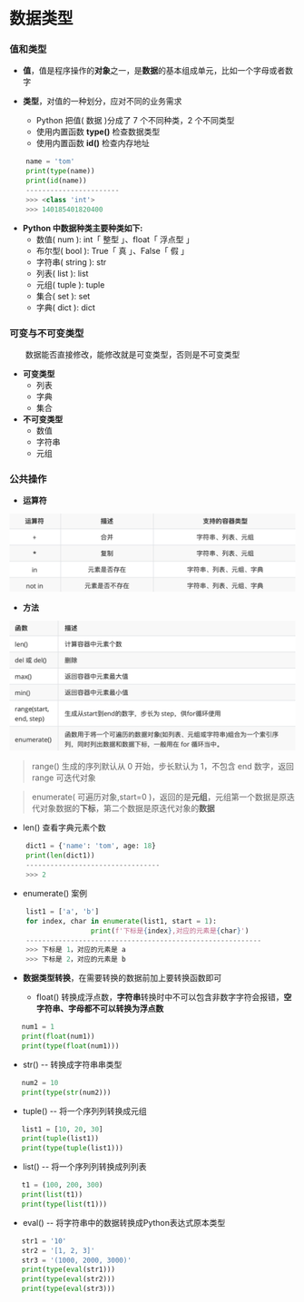 # 数据类型
### 值和类型
* **值**，值是程序操作的**对象**之一，是**数据**的基本组成单元，比如一个字母或者数字

* **类型**，对值的一种划分，应对不同的业务需求
  * Python 把值( 数据 )分成了 7 个不同种类，2 个不同类型
  * 使用内置函数 **type()** 检查数据类型
  * 使用内置函数 **id()** 检查内存地址

```python
    name = 'tom'
    print(type(name))
    print(id(name))
    -----------------------
    >>> <class 'int'>
    >>> 140185401820400
```
    
* **Python 中数据种类主要种类如下:**
  *  数值( num ): int「 整型 」、float「 浮点型 」
  *  布尔型( bool ): True「 真 」、False「 假 」
  *  字符串( string ): str
  *  列表( list ): list
  *  元组( tuple ): tuple
  *  集合( set ): set
  *  字典( dict ): dict


### 可变与不可变类型
&emsp;&emsp;数据能否直接修改，能修改就是可变类型，否则是不可变类型
* **可变类型**
   * 列表
   * 字典
   * 集合
* **不可变类型**
   * 数值
   * 字符串
   * 元组

### 公共操作
*  **运算符**
 
 ![](/assets/QQ20200922-095418@2x.png)
 
*  **方法**

 ![](/assets/QQ20200922-095433@2x.png)
 > range() 生成的序列默认从 0 开始，步长默认为 1，不包含 end 数字，返回 range 可迭代对象

 > enumerate( 可遍历对象,start=0 )，返回的是**元组**，元组第一个数据是原迭代对象数据的**下标**，第二个数据是原迭代对象的**数据**

 * len() 查看字典元素个数
 
 ```python
     dict1 = {'name': 'tom', age: 18}
     print(len(dict1))
     ---------------------------------
     >>> 2
 ```
 
 * enumerate() 案例
 
 ```python
     list1 = ['a', 'b']
     for index, char in enumerate(list1, start = 1):
                     print(f'下标是{index},对应的元素是{char}')
     ----------------------------------------------------------
     >>> 下标是 1，对应的元素是 a
     >>> 下标是 2，对应的元素是 b
 ```


  

* **数据类型转换**，在需要转换的数据前加上要转换函数即可

  * float() 转换成浮点数，**字符串**转换时中不可以包含非数字字符会报错，**空字符串、字母都不可以转换为浮点数**
  
 ```python
    num1 = 1 
    print(float(num1))  
    print(type(float(num1)))
 ```

  * str() -- 转换成字符串串类型

 ``` python 
    num2 = 10 
    print(type(str(num2))) 
 ``` 

  *  tuple() -- 将一个序列列转换成元组 

 ```python
    list1 = [10, 20, 30] 
    print(tuple(list1)) 
    print(type(tuple(list1)))
 ```

  *  list() -- 将一个序列列转换成列列表 
   
 ```python
    t1 = (100, 200, 300) 
    print(list(t1)) 
    print(type(list(t1)))
 ```  

  *  eval() -- 将字符串中的数据转换成Python表达式原本类型 

 ```python
    str1 = '10'
    str2 = '[1, 2, 3]'
    str3 = '(1000, 2000, 3000)'
    print(type(eval(str1)))
    print(type(eval(str2)))
    print(type(eval(str3))) 

 ```







